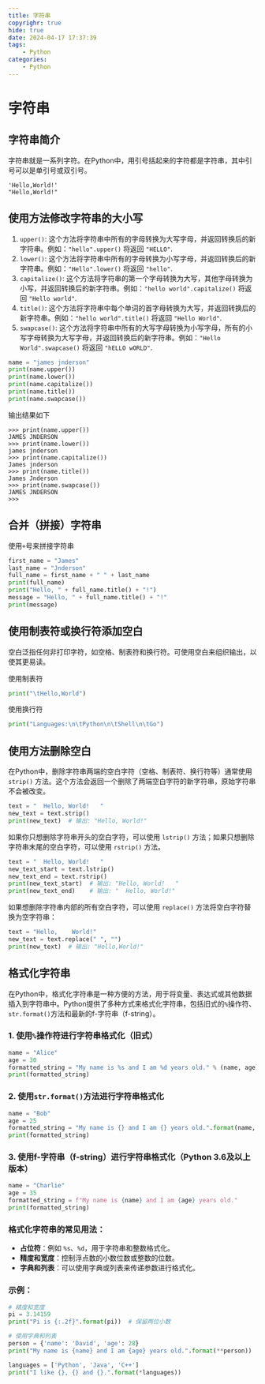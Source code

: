 ```yaml
---
title: 字符串
copyrighr: true
hide: true
date: 2024-04-17 17:37:39
tags:
    - Python
categories:
    - Python
---
```

# 字符串

## 字符串简介

字符串就是一系列字符。在Python中，用引号括起来的字符都是字符串，其中引号可以是单引号或双引号。

```
'Hello,World!'
"Hello,World!"
```

## 使用方法修改字符串的大小写

1. `upper()`: 这个方法将字符串中所有的字母转换为大写字母，并返回转换后的新字符串。例如：`"hello".upper()` 将返回 `"HELLO"`.
2. `lower()`: 这个方法将字符串中所有的字母转换为小写字母，并返回转换后的新字符串。例如：`"Hello".lower()` 将返回 `"hello"`.
3. `capitalize()`: 这个方法将字符串的第一个字母转换为大写，其他字母转换为小写，并返回转换后的新字符串。例如：`"hello world".capitalize()` 将返回 `"Hello world"`.
4. `title()`: 这个方法将字符串中每个单词的首字母转换为大写，并返回转换后的新字符串。例如：`"hello world".title()` 将返回 `"Hello World"`.
5. `swapcase()`: 这个方法将字符串中所有的大写字母转换为小写字母，所有的小写字母转换为大写字母，并返回转换后的新字符串。例如：`"Hello World".swapcase()` 将返回 `"hELLO wORLD"`.

```python
name = "james jnderson"
print(name.upper())
print(name.lower())
print(name.capitalize())
print(name.title())
print(name.swapcase())
```

输出结果如下

```
>>> print(name.upper())
JAMES JNDERSON
>>> print(name.lower())
james jnderson
>>> print(name.capitalize())
James jnderson
>>> print(name.title())
James Jnderson
>>> print(name.swapcase())
JAMES JNDERSON
>>> 
```

## 合并（拼接）字符串

使用`+`号来拼接字符串

```python
first_name = "James"
last_name = "Jnderson"
full_name = first_name + " " + last_name
print(full_name)
print("Hello, " + full_name.title() + "!")
message = "Hello, " + full_name.title() + "!"
print(message)
```

## 使用制表符或换行符添加空白

空白泛指任何非打印字符，如空格、制表符和换行符。可使用空白来组织输出，以使其更易读。

使用制表符

```python
print("\tHello,World")
```

使用换行符

```python
print("Languages:\n\tPython\n\tShell\n\tGo")
```

## 使用方法删除空白

在Python中，删除字符串两端的空白字符（空格、制表符、换行符等）通常使用 `strip()` 方法。这个方法会返回一个删除了两端空白字符的新字符串，原始字符串不会被改变。

```python
text = "  Hello, World!   "
new_text = text.strip()
print(new_text)  # 输出: "Hello, World!"
```

如果你只想删除字符串开头的空白字符，可以使用 `lstrip()` 方法；如果只想删除字符串末尾的空白字符，可以使用 `rstrip()` 方法。

```python
text = "  Hello, World!   "
new_text_start = text.lstrip()
new_text_end = text.rstrip()
print(new_text_start)  # 输出: "Hello, World!   "
print(new_text_end)    # 输出: "  Hello, World!"
```

如果想删除字符串内部的所有空白字符，可以使用 `replace()` 方法将空白字符替换为空字符串：

```python
text = "Hello,    World!"
new_text = text.replace(" ", "")
print(new_text)  # 输出: "Hello,World!"
```

## 格式化字符串

在Python中，格式化字符串是一种方便的方法，用于将变量、表达式或其他数据插入到字符串中。Python提供了多种方式来格式化字符串，包括旧式的`%`操作符、`str.format()`方法和最新的f-字符串（f-string）。

### 1. 使用`%`操作符进行字符串格式化（旧式）

```python
name = "Alice"
age = 30
formatted_string = "My name is %s and I am %d years old." % (name, age)
print(formatted_string)
```

### 2. 使用`str.format()`方法进行字符串格式化

```python
name = "Bob"
age = 25
formatted_string = "My name is {} and I am {} years old.".format(name, age)
print(formatted_string)
```

### 3. 使用f-字符串（f-string）进行字符串格式化（Python 3.6及以上版本）

```python
name = "Charlie"
age = 35
formatted_string = f"My name is {name} and I am {age} years old."
print(formatted_string)
```

### 格式化字符串的常见用法：

- **占位符**：例如 `%s`、`%d`，用于字符串和整数格式化。
- **精度和宽度**：控制浮点数的小数位数或整数的位数。
- **字典和列表**：可以使用字典或列表来传递参数进行格式化。

### 示例：

```python
# 精度和宽度
pi = 3.14159
print("Pi is {:.2f}".format(pi))  # 保留两位小数

# 使用字典和列表
person = {'name': 'David', 'age': 28}
print("My name is {name} and I am {age} years old.".format(**person))

languages = ['Python', 'Java', 'C++']
print("I like {}, {} and {}.".format(*languages))
```
